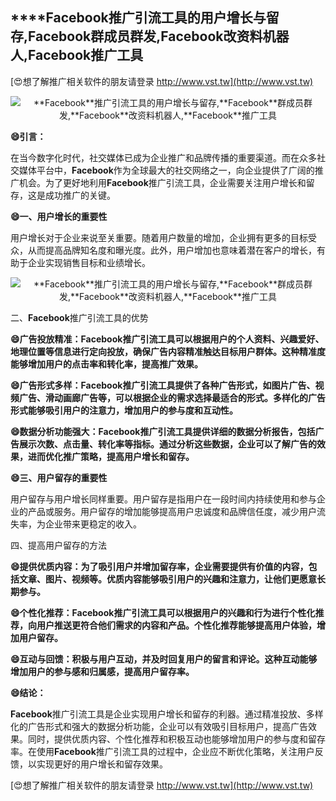 ## ****Facebook**推广引流工具的用户增长与留存,**Facebook**群成员群发,**Facebook**改资料机器人,**Facebook**推广工具**

[😍想了解推广相关软件的朋友请登录 http://www.vst.tw](http://www.vst.tw)

 <center><img src="https://vst.tw/MP4/tuiguang/png/2.png" alt="**Facebook**推广引流工具的用户增长与留存,**Facebook**群成员群发,**Facebook**改资料机器人,**Facebook**推广工具"></center>

**😄引言：**

在当今数字化时代，社交媒体已成为企业推广和品牌传播的重要渠道。而在众多社交媒体平台中，**Facebook**作为全球最大的社交网络之一，向企业提供了广阔的推广机会。为了更好地利用**Facebook**推广引流工具，企业需要关注用户增长和留存，这是成功推广的关键。

**😄一、用户增长的重要性**

用户增长对于企业来说至关重要。随着用户数量的增加，企业拥有更多的目标受众，从而提高品牌知名度和曝光度。此外，用户增加也意味着潜在客户的增长，有助于企业实现销售目标和业绩增长。

 <center><img src="https://vst.tw/MP4/tuiguang/png/8.png" alt="**Facebook**推广引流工具的用户增长与留存,**Facebook**群成员群发,**Facebook**改资料机器人,**Facebook**推广工具"></center>

二、**Facebook**推广引流工具的优势

**😄广告投放精准：**Facebook**推广引流工具可以根据用户的个人资料、兴趣爱好、地理位置等信息进行定向投放，确保广告内容精准触达目标用户群体。这种精准度能够增加用户的点击率和转化率，提高推广效果。**

**😄广告形式多样：**Facebook**推广引流工具提供了各种广告形式，如图片广告、视频广告、滑动画廊广告等，可以根据企业的需求选择最适合的形式。多样化的广告形式能够吸引用户的注意力，增加用户的参与度和互动性。**

**😄数据分析功能强大：**Facebook**推广引流工具提供详细的数据分析报告，包括广告展示次数、点击量、转化率等指标。通过分析这些数据，企业可以了解广告的效果，进而优化推广策略，提高用户增长和留存。**

**😄三、用户留存的重要性**

用户留存与用户增长同样重要。用户留存是指用户在一段时间内持续使用和参与企业的产品或服务。用户留存的增加能够提高用户忠诚度和品牌信任度，减少用户流失率，为企业带来更稳定的收入。

四、提高用户留存的方法

**😄提供优质内容：为了吸引用户并增加留存率，企业需要提供有价值的内容，包括文章、图片、视频等。优质内容能够吸引用户的兴趣和注意力，让他们更愿意长期参与。**

**😄个性化推荐：**Facebook**推广引流工具可以根据用户的兴趣和行为进行个性化推荐，向用户推送更符合他们需求的内容和产品。个性化推荐能够提高用户体验，增加用户留存。**

**😄互动与回馈：积极与用户互动，并及时回复用户的留言和评论。这种互动能够增加用户的参与感和归属感，提高用户留存率。**

**😄结论：**

**Facebook**推广引流工具是企业实现用户增长和留存的利器。通过精准投放、多样化的广告形式和强大的数据分析功能，企业可以有效吸引目标用户，提高广告效果。同时，提供优质内容、个性化推荐和积极互动也能够增加用户的参与度和留存率。在使用**Facebook**推广引流工具的过程中，企业应不断优化策略，关注用户反馈，以实现更好的用户增长和留存效果。

[😍想了解推广相关软件的朋友请登录 http://www.vst.tw](http://www.vst.tw)



